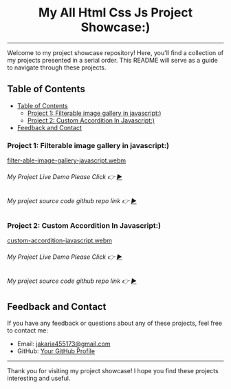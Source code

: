<h1 align="center">My All Html Css Js Project Showcase:)</h1>

---

Welcome to my project showcase repository! Here, you'll find a collection of my projects presented in a serial order. This README will serve as a guide to navigate through these projects.

## Table of Contents

- [Table of Contents](#table-of-contents)
  - [Project 1: Filterable image gallery in javascript:)](#project-1-filterable-image-gallery-in-javascript)
  - [Project 2: Custom Accordition In Javascript:)](#project-2-custom-accordition-in-javascript)
- [Feedback and Contact](#feedback-and-contact)

### Project 1: Filterable image gallery in javascript:)

[filter-able-image-gallery-javascript.webm](https://github.com/ikramuzzaman455173/all-html-css-js-simple-project/assets/106922916/2273f3c0-690c-48f7-a835-13bedd4cc638)

###### My Project Live Demo Please Click 👉 [▶](https://ikramuzzaman455173.github.io/all-html-css-js-simple-project/javascript-filterable-image-gallery/pactise.html 'Click For Live Project Demo')


###### My project source code github repo link 👉 [▶](https://github.com/ikramuzzaman455173/all-html-css-js-simple-project/tree/main/javascript-filterable-image-gallery 'Click For Live Project Demo')




### Project 2: Custom Accordition In Javascript:)

[custom-accordition-javascript.webm](https://github.com/ikramuzzaman455173/all-html-css-js-simple-project/assets/106922916/3dfdb1dd-7f9b-47fe-8065-6e6c850f42f0)

###### My Project Live Demo Please Click 👉 [▶](https://ikramuzzaman455173.github.io/all-html-css-js-simple-project/Accorditon-Pactise/accordion-pactise.html 'Click For Live Project Demo')


###### My project source code github repo link 👉 [▶](https://github.com/ikramuzzaman455173/all-html-css-js-simple-project/tree/main/Accorditon-Pactise 'Click For Live Project Demo')






## Feedback and Contact

If you have any feedback or questions about any of these projects, feel free to contact me:

- Email: jakaria455173@gmail.com
- GitHub: [Your GitHub Profile](https://github.com/ikramuzzaman455173)

---

Thank you for visiting my project showcase! I hope you find these projects interesting and useful.
